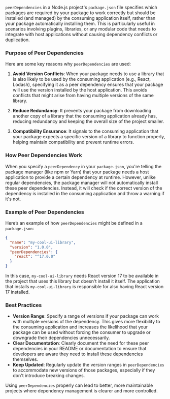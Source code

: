 `peerDependencies` in a Node.js project's `package.json` file specifies which packages are required by your package to work correctly but should be installed (and managed) by the consuming application itself, rather than your package automatically installing them. This is particularly useful in scenarios involving plugins, libraries, or any modular code that needs to integrate with host applications without causing dependency conflicts or duplication.

### Purpose of Peer Dependencies

Here are some key reasons why `peerDependencies` are used:

1. **Avoid Version Conflicts**: When your package needs to use a library that is also likely to be used by the consuming application (e.g., React, Lodash), specifying it as a peer dependency ensures that your package will use the version installed by the host application. This avoids conflicts that might arise from having multiple versions of the same library.

2. **Reduce Redundancy**: It prevents your package from downloading another copy of a library that the consuming application already has, reducing redundancy and keeping the overall size of the project smaller.

3. **Compatibility Ensurance**: It signals to the consuming application that your package expects a specific version of a library to function properly, helping maintain compatibility and prevent runtime errors.

### How Peer Dependencies Work

When you specify a `peerDependency` in your `package.json`, you're telling the package manager (like npm or Yarn) that your package needs a host application to provide a certain dependency at runtime. However, unlike regular dependencies, the package manager will not automatically install these peer dependencies. Instead, it will check if the correct version of the dependency is installed in the consuming application and throw a warning if it's not.

### Example of Peer Dependencies

Here’s an example of how `peerDependencies` might be defined in a `package.json`:

```json
{
  "name": "my-cool-ui-library",
  "version": "1.0.0",
  "peerDependencies": {
    "react": "^17.0.0"
  }
}
```

In this case, `my-cool-ui-library` needs React version 17 to be available in the project that uses this library but doesn't install it itself. The application that installs `my-cool-ui-library` is responsible for also having React version 17 installed.

### Best Practices

- **Version Range**: Specify a range of versions if your package can work with multiple versions of the dependency. This gives more flexibility to the consuming application and increases the likelihood that your package can be used without forcing the consumer to upgrade or downgrade their dependencies unnecessarily.
- **Clear Documentation**: Clearly document the need for these peer dependencies in your README or documentation to ensure that developers are aware they need to install these dependencies themselves.
- **Keep Updated**: Regularly update the version ranges in `peerDependencies` to accommodate new versions of those packages, especially if they don't introduce breaking changes.

Using `peerDependencies` properly can lead to better, more maintainable projects where dependency management is clearer and more controlled.
